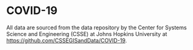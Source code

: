 # COVID-19
All data are sourced from the data repository by the Center for Systems Science and Engineering (CSSE) at Johns Hopkins University at https://github.com/CSSEGISandData/COVID-19.
